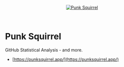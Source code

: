 <p align="center">
  <a href="https://punksquirrel.app/">
    <img alt="Punk Squirrel" src="https://punksquirrel.app/images/punk-squirrel-og-image.jpg" />
  </a>
</p>

<br />

# Punk Squirrel

GitHub Statistical Analysis - and more.

- [https://punksquirrel.app/](https://punksquirrel.app/)
